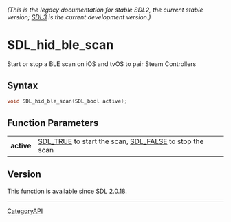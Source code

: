 ###### (This is the legacy documentation for stable SDL2, the current stable version; [SDL3](https://wiki.libsdl.org/SDL3/) is the current development version.)
# SDL_hid_ble_scan

Start or stop a BLE scan on iOS and tvOS to pair Steam Controllers

## Syntax

```c
void SDL_hid_ble_scan(SDL_bool active);

```

## Function Parameters

|                |                                                                                 |
| -------------- | ------------------------------------------------------------------------------- |
| **active**     | [SDL_TRUE](SDL_TRUE.md) to start the scan, [SDL_FALSE](SDL_FALSE.md) to stop the scan |

## Version

This function is available since SDL 2.0.18.

----
[CategoryAPI](CategoryAPI.md)
